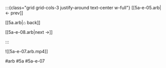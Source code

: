:::{class="grid grid-cols-3 justify-around text-center w-full"}
[[5a-e-05.arb|← prev]]

[[5a.arb|⌂ back]]

[[5a-e-08.arb|next →]]

:::

![[5a-e-07.arb.mp4]]

#arb #5a #5a-e-07

